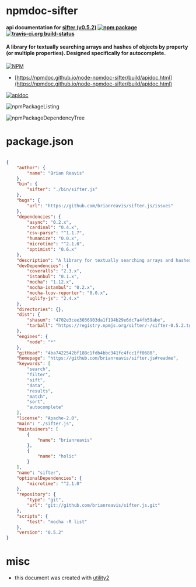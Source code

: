 # npmdoc-sifter

#### api documentation for  [sifter (v0.5.2)](https://github.com/brianreavis/sifter.js#readme)  [![npm package](https://img.shields.io/npm/v/npmdoc-sifter.svg?style=flat-square)](https://www.npmjs.org/package/npmdoc-sifter) [![travis-ci.org build-status](https://api.travis-ci.org/npmdoc/node-npmdoc-sifter.svg)](https://travis-ci.org/npmdoc/node-npmdoc-sifter)

#### A library for textually searching arrays and hashes of objects by property (or multiple properties). Designed specifically for autocomplete.

[![NPM](https://nodei.co/npm/sifter.png?downloads=true&downloadRank=true&stars=true)](https://www.npmjs.com/package/sifter)

- [https://npmdoc.github.io/node-npmdoc-sifter/build/apidoc.html](https://npmdoc.github.io/node-npmdoc-sifter/build/apidoc.html)

[![apidoc](https://npmdoc.github.io/node-npmdoc-sifter/build/screenCapture.buildCi.browser.%252Ftmp%252Fbuild%252Fapidoc.html.png)](https://npmdoc.github.io/node-npmdoc-sifter/build/apidoc.html)

![npmPackageListing](https://npmdoc.github.io/node-npmdoc-sifter/build/screenCapture.npmPackageListing.svg)

![npmPackageDependencyTree](https://npmdoc.github.io/node-npmdoc-sifter/build/screenCapture.npmPackageDependencyTree.svg)



# package.json

```json

{
    "author": {
        "name": "Brian Reavis"
    },
    "bin": {
        "sifter": "./bin/sifter.js"
    },
    "bugs": {
        "url": "https://github.com/brianreavis/sifter.js/issues"
    },
    "dependencies": {
        "async": "0.2.x",
        "cardinal": "0.4.x",
        "csv-parse": "^1.1.7",
        "humanize": "0.0.x",
        "microtime": "^2.1.0",
        "optimist": "0.6.x"
    },
    "description": "A library for textually searching arrays and hashes of objects by property (or multiple properties). Designed specifically for autocomplete.",
    "devDependencies": {
        "coveralls": "2.3.x",
        "istanbul": "0.1.x",
        "mocha": "1.12.x",
        "mocha-istanbul": "0.2.x",
        "mocha-lcov-reporter": "0.0.x",
        "uglify-js": "2.4.x"
    },
    "directories": {},
    "dist": {
        "shasum": "4702e3cee3036903da1f194b29e6dc7a4fb59abe",
        "tarball": "https://registry.npmjs.org/sifter/-/sifter-0.5.2.tgz"
    },
    "engines": {
        "node": "*"
    },
    "gitHead": "4ba7422542bf188c1fdb4bbc341fc4fcc1ff0680",
    "homepage": "https://github.com/brianreavis/sifter.js#readme",
    "keywords": [
        "search",
        "filter",
        "sift",
        "data",
        "results",
        "match",
        "sort",
        "autocomplete"
    ],
    "license": "Apache-2.0",
    "main": "./sifter.js",
    "maintainers": [
        {
            "name": "brianreavis"
        },
        {
            "name": "holic"
        }
    ],
    "name": "sifter",
    "optionalDependencies": {
        "microtime": "^2.1.0"
    },
    "repository": {
        "type": "git",
        "url": "git://github.com/brianreavis/sifter.js.git"
    },
    "scripts": {
        "test": "mocha -R list"
    },
    "version": "0.5.2"
}
```



# misc
- this document was created with [utility2](https://github.com/kaizhu256/node-utility2)
